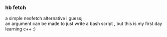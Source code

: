 ### hb fetch
a simple neofetch alternative i guess;
<br>
an argument can be made to just write a bash script , but this is my first day learning c++ :) 

